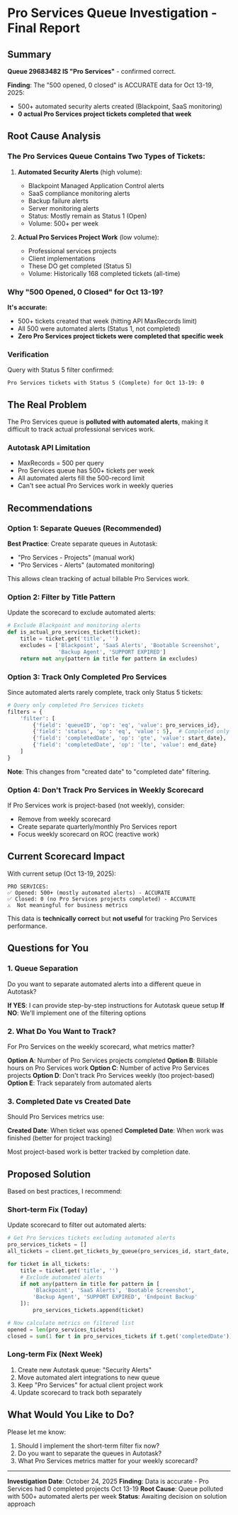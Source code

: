 # Pro Services Queue Investigation - Final Report

## Summary

**Queue 29683482 IS "Pro Services"** - confirmed correct.

**Finding**: The "500 opened, 0 closed" is ACCURATE data for Oct 13-19, 2025:
- 500+ automated security alerts created (Blackpoint, SaaS monitoring)
- **0 actual Pro Services project tickets completed that week**

## Root Cause Analysis

### The Pro Services Queue Contains Two Types of Tickets:

1. **Automated Security Alerts** (high volume):
   - Blackpoint Managed Application Control alerts
   - SaaS compliance monitoring alerts
   - Backup failure alerts
   - Server monitoring alerts
   - Status: Mostly remain as Status 1 (Open)
   - Volume: 500+ per week

2. **Actual Pro Services Project Work** (low volume):
   - Professional services projects
   - Client implementations
   - These DO get completed (Status 5)
   - Volume: Historically 168 completed tickets (all-time)

### Why "500 Opened, 0 Closed" for Oct 13-19?

**It's accurate:**
- 500+ tickets created that week (hitting API MaxRecords limit)
- All 500 were automated alerts (Status 1, not completed)
- **Zero Pro Services project tickets were completed that specific week**

### Verification

Query with Status 5 filter confirmed:
```
Pro Services tickets with Status 5 (Complete) for Oct 13-19: 0
```

## The Real Problem

The Pro Services queue is **polluted with automated alerts**, making it difficult to track actual professional services work.

### Autotask API Limitation

- MaxRecords = 500 per query
- Pro Services queue has 500+ tickets per week
- All automated alerts fill the 500-record limit
- Can't see actual Pro Services work in weekly queries

## Recommendations

### Option 1: Separate Queues (Recommended)

**Best Practice**: Create separate queues in Autotask:
- "Pro Services - Projects" (manual work)
- "Pro Services - Alerts" (automated monitoring)

This allows clean tracking of actual billable Pro Services work.

### Option 2: Filter by Title Pattern

Update the scorecard to exclude automated alerts:

```python
# Exclude Blackpoint and monitoring alerts
def is_actual_pro_services_ticket(ticket):
    title = ticket.get('title', '')
    excludes = ['Blackpoint', 'SaaS Alerts', 'Bootable Screenshot',
                'Backup Agent', 'SUPPORT EXPIRED']
    return not any(pattern in title for pattern in excludes)
```

### Option 3: Track Only Completed Pro Services

Since automated alerts rarely complete, track only Status 5 tickets:

```python
# Query only completed Pro Services tickets
filters = {
    'filter': [
        {'field': 'queueID', 'op': 'eq', 'value': pro_services_id},
        {'field': 'status', 'op': 'eq', 'value': 5},  # Completed only
        {'field': 'completedDate', 'op': 'gte', 'value': start_date},
        {'field': 'completedDate', 'op': 'lte', 'value': end_date}
    ]
}
```

**Note**: This changes from "created date" to "completed date" filtering.

### Option 4: Don't Track Pro Services in Weekly Scorecard

If Pro Services work is project-based (not weekly), consider:
- Remove from weekly scorecard
- Create separate quarterly/monthly Pro Services report
- Focus weekly scorecard on ROC (reactive work)

## Current Scorecard Impact

With current setup (Oct 13-19, 2025):

```
PRO SERVICES:
✅ Opened: 500+ (mostly automated alerts) - ACCURATE
✅ Closed: 0 (no Pro Services projects completed) - ACCURATE
⚠️  Not meaningful for business metrics
```

This data is **technically correct** but **not useful** for tracking Pro Services performance.

## Questions for You

### 1. Queue Separation

Do you want to separate automated alerts into a different queue in Autotask?

**If YES**: I can provide step-by-step instructions for Autotask queue setup
**If NO**: We'll implement one of the filtering options

### 2. What Do You Want to Track?

For Pro Services on the weekly scorecard, what metrics matter?

**Option A**: Number of Pro Services projects completed
**Option B**: Billable hours on Pro Services work
**Option C**: Number of active Pro Services projects
**Option D**: Don't track Pro Services weekly (too project-based)
**Option E**: Track separately from automated alerts

### 3. Completed Date vs Created Date

Should Pro Services metrics use:

**Created Date**: When ticket was opened
**Completed Date**: When work was finished (better for project tracking)

Most project-based work is better tracked by completion date.

## Proposed Solution

Based on best practices, I recommend:

### Short-term Fix (Today)

Update scorecard to filter out automated alerts:

```python
# Get Pro Services tickets excluding automated alerts
pro_services_tickets = []
all_tickets = client.get_tickets_by_queue(pro_services_id, start_date, end_date)

for ticket in all_tickets:
    title = ticket.get('title', '')
    # Exclude automated alerts
    if not any(pattern in title for pattern in [
        'Blackpoint', 'SaaS Alerts', 'Bootable Screenshot',
        'Backup Agent', 'SUPPORT EXPIRED', 'Endpoint Backup'
    ]):
        pro_services_tickets.append(ticket)

# Now calculate metrics on filtered list
opened = len(pro_services_tickets)
closed = sum(1 for t in pro_services_tickets if t.get('completedDate'))
```

### Long-term Fix (Next Week)

1. Create new Autotask queue: "Security Alerts"
2. Move automated alert integrations to new queue
3. Keep "Pro Services" for actual client project work
4. Update scorecard to track both separately

## What Would You Like to Do?

Please let me know:

1. Should I implement the short-term filter fix now?
2. Do you want to separate the queues in Autotask?
3. What Pro Services metrics matter for your weekly scorecard?

---

**Investigation Date**: October 24, 2025
**Finding**: Data is accurate - Pro Services had 0 completed projects Oct 13-19
**Root Cause**: Queue polluted with 500+ automated alerts per week
**Status**: Awaiting decision on solution approach
